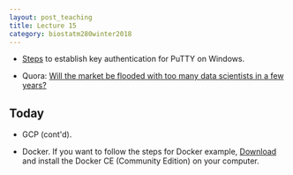 ```yaml
---
layout: post_teaching
title: Lecture 15
category: biostatm280winter2018
---
```


* [Steps](http://hua-zhou.github.io/teaching/biostatm280-2018winter/biostatm280winter2018/2018/02/22/ssh-key-putty.html) to establish key authentication for PuTTY on Windows.

* Quora: [Will the market be flooded with too many data scientists in a few years?](https://www.quora.com/qemail/track_click?al_imp=eyJ0eXBlIjogMzMsICJoYXNoIjogIjE2ODA0MDUxNTkxMTgzOTM3MDJ8MXwxfDU5NjcwODE2In0%3D&al_pri=QuestionLinkClickthrough&aoid=LWxVT8VVNya&aoty=2&aty=4&click_pos=1&ct=1519598187206349&et=2&id=d4af08ff8285404d8ec00f676bbe7cc4&request_id=1680405159118393702&source=1&src=1&st=1519598187206349&stories=1_jNXNTyEJxMd%7C1_dnTlBE4kEPx%7C1_8tygK2AtWfj%7C1_LzRRKuU0U0W%7C1_MssUIRxJ0sj%7C1_Y2EhRn0DSjP%7C1_4HMu9fogRor%7C1_afWlIAqVJQS%7C1_91FiWb3D3lY%7C1_aXxG68MlNlY&ty=1&ty_data=jNXNTyEJxMd&uid=mBQuz09oO1P&v=0)

## Today

* GCP (cont'd).

* Docker. If you want to follow the steps for Docker example, [Download](https://docs.docker.com/install/) and install the Docker CE (Community Edition) on your computer.

